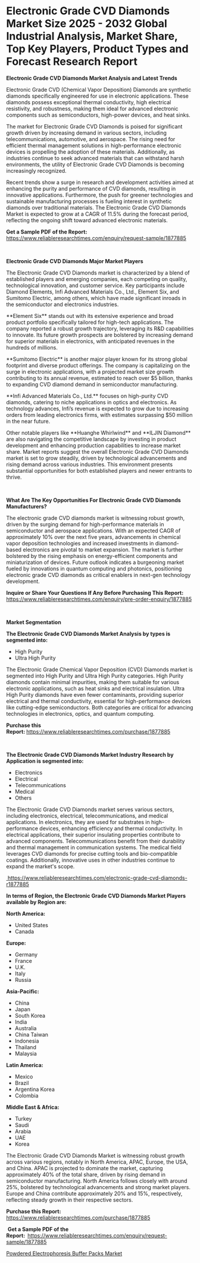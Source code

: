 <p><h1>Electronic Grade CVD Diamonds Market Size 2025 - 2032 Global Industrial Analysis, Market Share, Top Key Players, Product Types and Forecast Research Report</h1></p><p><strong>Electronic Grade CVD Diamonds Market Analysis and Latest Trends</strong></p>
<p><p>Electronic Grade CVD (Chemical Vapor Deposition) Diamonds are synthetic diamonds specifically engineered for use in electronic applications. These diamonds possess exceptional thermal conductivity, high electrical resistivity, and robustness, making them ideal for advanced electronic components such as semiconductors, high-power devices, and heat sinks.</p><p>The market for Electronic Grade CVD Diamonds is poised for significant growth driven by increasing demand in various sectors, including telecommunications, automotive, and aerospace. The rising need for efficient thermal management solutions in high-performance electronic devices is propelling the adoption of these materials. Additionally, as industries continue to seek advanced materials that can withstand harsh environments, the utility of Electronic Grade CVD Diamonds is becoming increasingly recognized.</p><p>Recent trends show a surge in research and development activities aimed at enhancing the purity and performance of CVD diamonds, resulting in innovative applications. Furthermore, the push for greener technologies and sustainable manufacturing processes is fueling interest in synthetic diamonds over traditional materials. The Electronic Grade CVD Diamonds Market is expected to grow at a CAGR of 11.5% during the forecast period, reflecting the ongoing shift toward advanced electronic materials.</p></p>
<p><strong>Get a Sample PDF of the Report:&nbsp;</strong> <a href="https://www.reliableresearchtimes.com/enquiry/request-sample/1877885?utm_campaign=2269&utm_medium=2&utm_source=Github&utm_content=ia&utm_term=03042025&utm_id=electronic-grade-cvd-diamonds">https://www.reliableresearchtimes.com/enquiry/request-sample/1877885</a></p>
<p>&nbsp;</p>
<p><strong>Electronic Grade CVD Diamonds Major Market Players</strong></p>
<p><p>The Electronic Grade CVD Diamonds market is characterized by a blend of established players and emerging companies, each competing on quality, technological innovation, and customer service. Key participants include Diamond Elements, Infi Advanced Materials Co., Ltd., Element Six, and Sumitomo Electric, among others, which have made significant inroads in the semiconductor and electronics industries.</p><p>**Element Six** stands out with its extensive experience and broad product portfolio specifically tailored for high-tech applications. The company reported a robust growth trajectory, leveraging its R&D capabilities to innovate. Its future growth prospects are bolstered by increasing demand for superior materials in electronics, with anticipated revenues in the hundreds of millions.</p><p>**Sumitomo Electric** is another major player known for its strong global footprint and diverse product offerings. The company is capitalizing on the surge in electronic applications, with a projected market size growth contributing to its annual revenue, estimated to reach over $5 billion, thanks to expanding CVD diamond demand in semiconductor manufacturing.</p><p>**Infi Advanced Materials Co., Ltd.** focuses on high-purity CVD diamonds, catering to niche applications in optics and electronics. As technology advances, Infi’s revenue is expected to grow due to increasing orders from leading electronics firms, with estimates surpassing $50 million in the near future.</p><p>Other notable players like **Huanghe Whirlwind** and **ILJIN Diamond** are also navigating the competitive landscape by investing in product development and enhancing production capabilities to increase market share. Market reports suggest the overall Electronic Grade CVD Diamonds market is set to grow steadily, driven by technological advancements and rising demand across various industries. This environment presents substantial opportunities for both established players and newer entrants to thrive.</p></p>
<p>&nbsp;</p>
<p><strong>What Are The Key Opportunities For Electronic Grade CVD Diamonds Manufacturers?</strong></p>
<p><p>The electronic grade CVD diamonds market is witnessing robust growth, driven by the surging demand for high-performance materials in semiconductor and aerospace applications. With an expected CAGR of approximately 10% over the next five years, advancements in chemical vapor deposition technologies and increased investments in diamond-based electronics are pivotal to market expansion. The market is further bolstered by the rising emphasis on energy-efficient components and miniaturization of devices. Future outlook indicates a burgeoning market fueled by innovations in quantum computing and photonics, positioning electronic grade CVD diamonds as critical enablers in next-gen technology development.</p></p>
<p><strong>Inquire or Share Your Questions If Any Before Purchasing This Report:</strong> <a href="https://www.reliableresearchtimes.com/enquiry/pre-order-enquiry/1877885?utm_campaign=2269&utm_medium=2&utm_source=Github&utm_content=ia&utm_term=03042025&utm_id=electronic-grade-cvd-diamonds">https://www.reliableresearchtimes.com/enquiry/pre-order-enquiry/1877885</a></p>
<p>&nbsp;</p>
<p><strong>Market Segmentation</strong></p>
<p><strong>The Electronic Grade CVD Diamonds Market Analysis by types is segmented into:</strong></p>
<p><ul><li>High Purity</li><li>Ultra High Purity</li></ul></p>
<p><p>The Electronic Grade Chemical Vapor Deposition (CVD) Diamonds market is segmented into High Purity and Ultra High Purity categories. High Purity diamonds contain minimal impurities, making them suitable for various electronic applications, such as heat sinks and electrical insulation. Ultra High Purity diamonds have even fewer contaminants, providing superior electrical and thermal conductivity, essential for high-performance devices like cutting-edge semiconductors. Both categories are critical for advancing technologies in electronics, optics, and quantum computing.</p></p>
<p><strong>Purchase this Report:&nbsp;</strong><a href="https://www.reliableresearchtimes.com/purchase/1877885?utm_campaign=2269&utm_medium=2&utm_source=Github&utm_content=ia&utm_term=03042025&utm_id=electronic-grade-cvd-diamonds">https://www.reliableresearchtimes.com/purchase/1877885</a></p>
<p>&nbsp;</p>
<p><strong>The Electronic Grade CVD Diamonds Market Industry Research by Application is segmented into:</strong></p>
<p><ul><li>Electronics</li><li>Electrical</li><li>Telecommunications</li><li>Medical</li><li>Others</li></ul></p>
<p><p>The Electronic Grade CVD Diamonds market serves various sectors, including electronics, electrical, telecommunications, and medical applications. In electronics, they are used for substrates in high-performance devices, enhancing efficiency and thermal conductivity. In electrical applications, their superior insulating properties contribute to advanced components. Telecommunications benefit from their durability and thermal management in communication systems. The medical field leverages CVD diamonds for precise cutting tools and bio-compatible coatings. Additionally, innovative uses in other industries continue to expand the market's scope.</p></p>
<p><a href="https://www.reliableresearchtimes.com/electronic-grade-cvd-diamonds-r1877885?utm_campaign=2269&utm_medium=2&utm_source=Github&utm_content=ia&utm_term=03042025&utm_id=electronic-grade-cvd-diamonds">&nbsp;https://www.reliableresearchtimes.com/electronic-grade-cvd-diamonds-r1877885</a></p>
<p><strong>In terms of Region, the Electronic Grade CVD Diamonds Market Players available by Region are:</strong></p>
<p>
    <p> <strong> North America: </strong>
        <ul>
            <li>United States</li>
            <li>Canada</li>
        </ul>
        </p> 
    <p> <strong> Europe: </strong>
        <ul>
            <li>Germany</li>
            <li>France</li>
            <li>U.K.</li>
            <li>Italy</li>
            <li>Russia</li>
        </ul>
        </p> 
    <p> <strong> Asia-Pacific: </strong>
        <ul>
            <li>China</li>
            <li>Japan</li>
            <li>South Korea</li>
            <li>India</li>
            <li>Australia</li>
            <li>China Taiwan</li>
            <li>Indonesia</li>
            <li>Thailand</li>
            <li>Malaysia</li>
        </ul>
        </p> 
    <p> <strong> Latin America: </strong>
        <ul>
            <li>Mexico</li>
            <li>Brazil</li>
            <li>Argentina Korea</li>
            <li>Colombia</li>
        </ul>
        </p> 
    <p> <strong> Middle East & Africa: </strong>
        <ul>
            <li>Turkey</li>
            <li>Saudi</li>
            <li>Arabia</li>
            <li>UAE</li>
            <li>Korea</li>
        </ul>
    </p>
    </p>
<p><p>The Electronic Grade CVD Diamonds Market is witnessing robust growth across various regions, notably in North America, APAC, Europe, the USA, and China. APAC is projected to dominate the market, capturing approximately 40% of the total share, driven by rising demand in semiconductor manufacturing. North America follows closely with around 25%, bolstered by technological advancements and strong market players. Europe and China contribute approximately 20% and 15%, respectively, reflecting steady growth in their respective sectors.</p></p>
<p><strong>Purchase this Report: </strong><a href="https://www.reliableresearchtimes.com/purchase/1877885?utm_campaign=2269&utm_medium=2&utm_source=Github&utm_content=ia&utm_term=03042025&utm_id=electronic-grade-cvd-diamonds">https://www.reliableresearchtimes.com/purchase/1877885</a></p>
<p>&nbsp;<strong>Get a Sample PDF of the Report:&nbsp;&nbsp;</strong><a href="https://www.reliableresearchtimes.com/enquiry/request-sample/1877885?utm_campaign=2269&utm_medium=2&utm_source=Github&utm_content=ia&utm_term=03042025&utm_id=electronic-grade-cvd-diamonds">https://www.reliableresearchtimes.com/enquiry/request-sample/1877885</a></p>
<p><strong></strong></p>
<p><p><a href="https://github.com/MonroeBullock54/Market-Research-Report-List-2/blob/main/powdered-electrophoresis-buffer-packs-market.md?utm_campaign=2269&utm_medium=2&utm_source=Github&utm_content=ia&utm_term=03042025&utm_id=electronic-grade-cvd-diamonds">Powdered Electrophoresis Buffer Packs Market</a></p></p>
